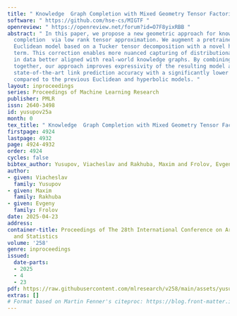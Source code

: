 ```yaml
---
title: " Knowledge  Graph Completion with Mixed Geometry Tensor Factorization "
software: " https://github.com/hse-cs/MIGTF "
openreview: " https://openreview.net/forum?id=O7F8yixRBB "
abstract: " In this paper, we propose a new geometric approach for knowledge graph
  completion  via low rank tensor approximation. We augment a pretrained and well-established
  Euclidean model based on a Tucker tensor decomposition with a novel hyperbolic interaction
  term. This correction enables more nuanced capturing of distributional properties
  in data better aligned with real-world knowledge graphs. By combining two geometries
  together, our approach improves expressivity of the resulting model achieving new
  state-of-the-art link prediction accuracy with a significantly lower number of parameters
  compared to the previous Euclidean and hyperbolic models. "
layout: inproceedings
series: Proceedings of Machine Learning Research
publisher: PMLR
issn: 2640-3498
id: yusupov25a
month: 0
tex_title: " Knowledge  Graph Completion with Mixed Geometry Tensor Factorization "
firstpage: 4924
lastpage: 4932
page: 4924-4932
order: 4924
cycles: false
bibtex_author: Yusupov, Viacheslav and Rakhuba, Maxim and Frolov, Evgeny
author:
- given: Viacheslav
  family: Yusupov
- given: Maxim
  family: Rakhuba
- given: Evgeny
  family: Frolov
date: 2025-04-23
address:
container-title: Proceedings of The 28th International Conference on Artificial Intelligence
  and Statistics
volume: '258'
genre: inproceedings
issued:
  date-parts:
  - 2025
  - 4
  - 23
pdf: https://raw.githubusercontent.com/mlresearch/v258/main/assets/yusupov25a/yusupov25a.pdf
extras: []
# Format based on Martin Fenner's citeproc: https://blog.front-matter.io/posts/citeproc-yaml-for-bibliographies/
---
```

